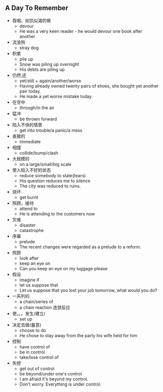 ## A Day To Remember

* 吞咽、如饥似渴的做
  * devour
  * He was a very keen reader -  he would devour one book after another
* 流浪狗
  * stray dog
* 积累
  * pile up
  * Snow was piling up overnight
  * His debts are piling up
* 仍然,还
  * yet/still + again/another/worse
  * Having already owned twenty pairs of shoes, she bought yet another pair today.
  * He made a yet worse mistake today.
* 在空中
  * through/in the air
* 猛冲
  * be thrown forward
* 陷入不快的情景
  * get into trouble/a panic/a mess
* 直接的
  * immediate 
* 相撞
  * collide/bump/clash
* 大规模的
  * on a large/small/big scale
* 使人陷入不好的状态
  * reduce somebody to state(tears)
  * His question reduces me to silence
  * The city was reduced to ruins.
* 烧坏
  * get burnt
* 照顾，接待
  * attend to
  * He is attending to the customers now
* 灾难
  * disaster
  * catastrophe
* 序幕
  * prelude
  * The recent changes were regarded as a prelude to a reform.
* 照顾
  * look after
  * keep an eye on 
  * Can you keep an eye on my luggage please
* 假设
  * imagine if
  * let us suppose that
  * Let us suppose that you lost your job tomorrow, what would you do?
* 一系列的
  * a chain/series of
  * a chain reaction 连锁反应
* 使。。。发生/建立/
  * set up
* 决定去做(蓄意)
  * choose to do
  * He chose to stay away from the party his wife held for him
* 控制
  * have control of
  * be in control
  * take/lose control of
* 失控
  * get out of control
  * be beyond/under one's control
  * I am afraid it's beyond my control.
  * Don't worry. Everything is under control.